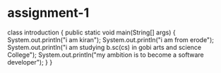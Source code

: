 # assignment-1
class introduction {
    public static void main(String[] args) {
        System.out.println("i am kiran"); 
        System.out.println("i am from erode");
        System.out.println("i am studying b.sc(cs) in gobi arts and science College");
        System.out.println("my ambition is to become a software developer");
    }
}
